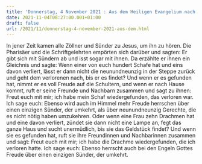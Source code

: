 ```yaml
---
title: 'Donnerstag, 4 November 2021 : Aus dem Heiligen Evangelium nach Lukas - Lk 15,1-10.'
date: 2021-11-04T08:27:00.001+01:00
draft: false
url: /2021/11/donnerstag-4-november-2021-aus-dem.html
---
```


In jener Zeit kamen alle Zöllner und Sünder zu Jesus, um ihn zu hören. Die Pharisäer und die Schriftgelehrten empörten sich darüber und sagten: Er gibt sich mit Sündern ab und isst sogar mit ihnen. Da erzählte er ihnen ein Gleichnis und sagte: Wenn einer von euch hundert Schafe hat und eins davon verliert, lässt er dann nicht die neunundneunzig in der Steppe zurück und geht dem verlorenen nach, bis er es findet? Und wenn er es gefunden hat, nimmt er es voll Freude auf die Schultern, und wenn er nach Hause kommt, ruft er seine Freunde und Nachbarn zusammen und sagt zu ihnen: Freut euch mit mir; ich habe mein Schaf wiedergefunden, das verloren war. Ich sage euch: Ebenso wird auch im Himmel mehr Freude herrschen über einen einzigen Sünder, der umkehrt, als über neunundneunzig Gerechte, die es nicht nötig haben umzukehren. Oder wenn eine Frau zehn Drachmen hat und eine davon verliert, zündet sie dann nicht eine Lampe an, fegt das ganze Haus und sucht unermüdlich, bis sie das Geldstück findet? Und wenn sie es gefunden hat, ruft sie ihre Freundinnen und Nachbarinnen zusammen und sagt: Freut euch mit mir; ich habe die Drachme wiedergefunden, die ich verloren hatte. Ich sage euch: Ebenso herrscht auch bei den Engeln Gottes Freude über einen einzigen Sünder, der umkehrt.